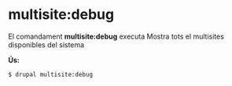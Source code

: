 # multisite:debug
El comandament **multisite:debug** executa Mostra tots el multisites disponibles del sistema

**Ús:**
```
$ drupal multisite:debug 
```
